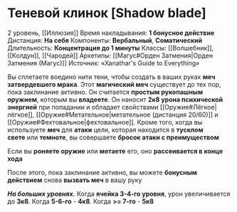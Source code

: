 # Теневой клинок [Shadow blade]
2 уровень, [[Иллюзия]]
Время накладывания: **1 бонусное действие**
Дистанция: **На себя**
Компоненты: **Вербальный**, **Соматический**
Длительность: **Концентрация до 1 минуты**
Классы: [[Волшебник]], [[Колдун]], [[Чародей]]
Архетипы: [[Магус#Орден Затмения|Орден Затмения (Магус)]]
Источник: «Xanathar's Guide to Everything»

Вы сплетаете воедино нити тени, чтобы создать в ваших руках **меч затвердевшего мрака**. Этот **магический меч** существует до тех пор, пока заклинание активно. Он считается **простым рукопашным оружием**, которым вы **владеете**. Он наносит **2к8 урона психической энергией** при попадании и обладает свойствами [[Оружие#Лёгкое|лёгкое]], [[Оружие#Метательное|метательное (дистанция 20/60)]] и [[Оружие#Фехтовальное|фехтовальное]]. Кроме того, когда вы используете **меч** для **атаки** цели, которая находится в **тусклом свете** или **темноте**, вы совершаете **бросок атаки с преимуществом**

Если вы **роняете оружие** или **метаете** его, оно **рассеивается в конце хода**

После этого, пока заклинание активно, вы можете **бонусным действием** снова **вызвать меч** в вашу руку

**_На больших уровнях._** Когда **ячейка 3-4-го уровня**, урон увеличивается до **3к8**. Когда **5-6-го** - **4к8**. Когда **>= 7-го** - **5к8**